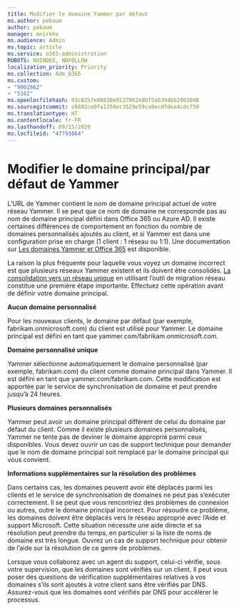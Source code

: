 ```yaml
---
title: Modifier le domaine Yammer par défaut
ms.author: pebaum
author: pebaum
manager: mnirkhe
ms.audience: Admin
ms.topic: article
ms.service: o365-administration
ROBOTS: NOINDEX, NOFOLLOW
localization_priority: Priority
ms.collection: Adm_O365
ms.custom:
- "9002662"
- "5162"
ms.openlocfilehash: 93c82b7e60838e0127062e8bf5ab394bb29650d8
ms.sourcegitcommit: c6692ce0fa1358ec3529e59ca0ecdfdea4cdc759
ms.translationtype: HT
ms.contentlocale: fr-FR
ms.lasthandoff: 09/15/2020
ms.locfileid: "47793864"
---
```

# <a name="changing-the-defaultprimary-yammer-domain"></a>Modifier le domaine principal/par défaut de Yammer

L’URL de Yammer contient le nom de domaine principal actuel de votre réseau Yammer. Il se peut que ce nom de domaine ne corresponde pas au nom de domaine principal défini dans Office 365 ou Azure AD. Il existe certaines différences de comportement en fonction du nombre de domaines personnalisés ajoutés au client, et si Yammer est dans une configuration prise en charge (1 client : 1 réseau ou 1:1). Une documentation sur [Les domaines Yammer et Office 365](https://docs.microsoft.com/yammer/configure-your-yammer-network/manage-yammer-domains) est disponible.

La raison la plus fréquente pour laquelle vous voyez un domaine incorrect est que plusieurs réseaux Yammer existent et ils doivent être consolidés. [La consolidation vers un réseau unique](https://docs.microsoft.com/yammer/configure-your-yammer-network/consolidate-multiple-yammer-networks) en utilisant l’outil de migration réseau constitue une première étape importante. Effectuez cette opération avant de définir votre domaine principal.

**Aucun domaine personnalisé**

Pour les nouveaux clients, le domaine par défaut (par exemple, fabrikam.onmicrosoft.com) du client est utilisé pour Yammer. Le domaine principal est défini en tant que yammer.com/fabrikam.onmicrosoft.com.

**Domaine personnalisé unique**

Yammer sélectionne automatiquement le domaine personnalisé (par exemple, fabrikam.com) du client comme domaine principal dans Yammer. Il est défini en tant que yammer.com/fabrikam.com. Cette modification est apportée par le service de synchronisation de domaine et peut prendre jusqu’à 24 heures.

**Plusieurs domaines personnalisés**

Yammer peut avoir un domaine principal différent de celui du domaine par défaut du client. Comme il existe plusieurs domaines personnalisés, Yammer ne tente pas de deviner le domaine approprié parmi ceux disponibles. Vous devez ouvrir un cas de support technique pour demander que le nom de domaine principal soit remplacé par le domaine principal qui vous convient.

**Informations supplémentaires sur la résolution des problèmes**

Dans certains cas, les domaines peuvent avoir été déplacés parmi les clients et le service de synchronisation de domaines ne peut pas s’exécuter correctement. Il se peut que vous rencontriez des problèmes de connexion ou autres, outre le domaine principal incorrect. Pour résoudre ce problème, les domaines doivent être déplacés vers le réseau approprié avec l’Aide et support Microsoft. Cette situation nécessite une aide directe et sa résolution peut prendre du temps, en particulier si la liste de noms de domaine est très longue. Ouvrez un cas de support technique pour obtenir de l’aide sur la résolution de ce genre de problèmes.

Lorsque vous collaborez avec un agent du support, celui-ci vérifie, sous votre supervision, que les domaines sont vérifiés sur un client. Il peut vous poser des questions de vérification supplémentaires relatives à vos domaines s’ils sont ajoutés à votre client sans être vérifiés par DNS. Assurez-vous que les domaines sont vérifiés par DNS pour accélérer le processus.
